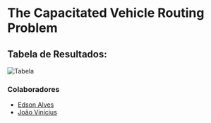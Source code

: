 # The Capacitated Vehicle Routing Problem

## Tabela de Resultados:    

![Tabela](https://i.imgur.com/eeZ2uQJ.png)

### Colaboradores
- [Edson Alves](https://github.com/edsonapf)
- [João Vinícius](https://github.com/Spoock01)
